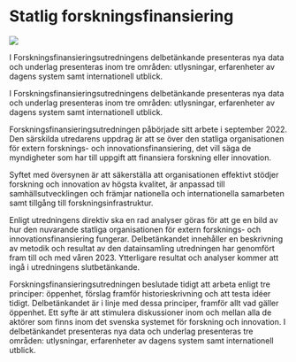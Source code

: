 # Statlig forskningsfinansiering

![](/contentassets/c0263e7c4e0c452d9a05d62ee1c33e3b/sou-2023-19-omslag-150x200.jpg?width=150&quality=85)

I Forskningsfinansieringsutredningens delbetänkande presenteras nya data och underlag presenteras inom tre områden: utlysningar, erfarenheter av dagens system samt internationell utblick.

I Forskningsfinansieringsutredningens delbetänkande presenteras nya data och underlag presenteras inom tre områden: utlysningar, erfarenheter av dagens system samt internationell utblick.

Forskningsfinansieringsutredningen påbörjade sitt arbete i september 2022. Den särskilda utredarens uppdrag är att se över den statliga organisationen för extern forsknings- och innovationsfinansiering, det vill säga de myndigheter som har till uppgift att finansiera forskning eller innovation.

Syftet med översynen är att säkerställa att organisationen effektivt stödjer forskning och innovation av högsta kvalitet, är anpassad till samhällsutvecklingen och främjar nationella och internationella samarbeten samt tillgång till forskningsinfrastruktur.

Enligt utredningens direktiv ska en rad analyser göras för att ge en bild av hur den nuvarande statliga organisationen för extern forsknings- och innovationsfinansiering fungerar. Delbetänkandet innehåller en beskrivning av metodik och resultat av den datainsamling utredningen har genomfört fram till och med våren 2023. Ytterligare resultat och analyser kommer att ingå i utredningens slutbetänkande.

Forskningsfinansieringsutredningen beslutade tidigt att arbeta enligt tre principer: öppenhet, förslag framför historieskrivning och att testa idéer tidigt. Delbetänkandet är i linje med dessa principer, framför allt vad gäller öppenhet. Ett syfte är att stimulera diskussioner inom och mellan alla de aktörer som finns inom det svenska systemet för forskning och innovation. I delbetänkandet presenteras nya data och underlag presenteras tre områden: utlysningar, erfarenheter av dagens system samt internationell utblick.
